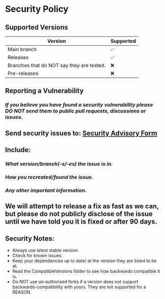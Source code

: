 # Security Policy

## Supported Versions



| Version | Supported          |
| ------- | ------------------ |
| Main branch   | :white_check_mark: |
| Releases   | :white_check_mark: |
| Branches that do NOT say they are tested.  | :x: |
| Pre-releases  | :x: |


## Reporting a Vulnerability

### _If you believe you have found a security vulnerability please DO NOT send them to public pull requests, discussions or issues._
## Send security issues to: [Security Advisory Form](https://github.com/notvolks/SulfurAI-DRL-001-03-54c/security/advisories/new)

## Include:
### _What version/branch(-s/-es) the issue is in._
### _How you recreated/found the issue._
### _Any other important information._

## We will attempt to release a fix as fast as we can, but please do not publicly disclose of the issue until we have told you it is fixed or after 90 days.

## Security Notes:
 - Always use latest stable version.
 - Check for known issues.
 - Keep your dependancies up to date/ at the version they are listed to be at.
 - Read the CompatibleVersions folder to see how backwards compatible it is.
 - Do NOT use un-authorised forks if a version does not support backwards-compatibility with yours. They are not supported for a REASON.
